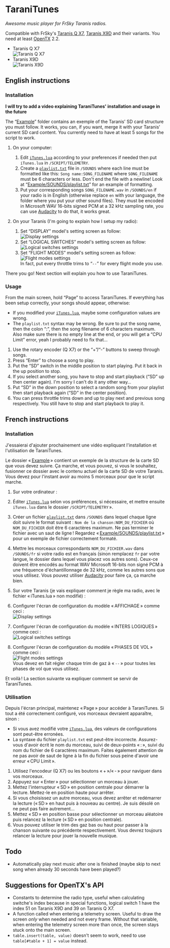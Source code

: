 TaraniTunes
===========

*Awesome music player for FrSky Taranis radios.*

Compatible with FrSky's [Taranis Q X7](https://www.frsky-rc.com/product/taranis-q-x7-2), [Taranis X9D](https://www.frsky-rc.com/product/taranis-x9d-plus-2) and their variants.
You need at least [OpenTX](http://www.open-tx.org) 2.2.

* Taranis Q X7  
  ![Taranis Q X7](Screenshots/TaraniTunesQX7.png)
* Taranis X9D  
  ![Taranis X9D](Screenshots/TaraniTunesX9D.png)

English instructions
--------------------

### Installation

**I will try to add a video explaining TaraniTunes' installation and usage in the future**

The “[Example](Example)” folder contains an exemple of the Taranis' SD card structure you must follow. It works, you can, if you want, merge it with your Taranis' current SD card content. You currently need to have at least 5 songs for the script to work.

1. On your computer:
	1. Edit [`iTunes.lua`](iTunes.lua) according to your preferences if needed then put `iTunes.lua` in `/SCRIPT/TELEMETRY`.
	2. Create a [`playlist.txt`](Example/SOUNDS/playlist.txt) file in `/SOUNDS` where each line must be formatted like this: `Song name:SONG_FILENAME` where `SONG_FILENAME` must be 6 characters or less. Don't end the file with a newline! Look at “[Example/SOUNDS/playlist.txt](Example/SOUNDS/playlist.txt)” for an example of formatting.
	3. Put your corresponding songs `SONG_FILENAME.wav` in `/SOUNDS/en` if your radio is in English (otherwise replace `en` with your language, the folder where you put your other sound files). They must be encoded in Microsoft WAV 16-bits signed PCM at a 32 kHz sampling rate, you can use [Audacity](http://www.audacityteam.org) to do that, it works great.

2. On your Taranis (I'm going to explain how I setup my radio):
	1. Set “DISPLAY” model's setting screen as follow:  
	![Display settings](Screenshots/DisplaySettings.png)
	2. Set “LOGICAL SWITCHES” model's setting screen as follow:  
	![Logical switches settings](Screenshots/LogicalSwitchesSettings.png)
	3. Set “FLIGHT MODES” model's setting screen as follow:  
	![Flight modes settings](Screenshots/FlightModesSettings.png)  
	In fact, put every throttle trims to “`--`” for every flight mode you use.

There you go! Next section will explain you how to use TaraniTunes.


### Usage

From the main screen, hold “Page” to access TaraniTunes. If everything has been setup correctly, your songs should appear, otherwise:

* If you modified your [`iTunes.lua`](iTunes.lua), maybe some configuration values are wrong.
* The `playlist.txt` syntax may be wrong. Be sure to put the song name, then the colon “:”, then the song filename of 6 characters maximum. Also make sure there is no empty line at the end, or you will get a “CPU Limit” error, yeah I probably need to fix that…

1. Use the rotary encoder (Q X7) or the “+”/“-” buttons to sweep through songs.
2. Press “Enter” to choose a song to play.
3. Put the “SD” switch in the middle position to start playing. Put it back in the up position to stop.
4. If you select another song, you have to stop and start playback (“SD” up then center again). I'm sorry I can't do it any other way…
5. Put “SD” in the down position to select a random song from your playlist then start playback again (“SD” in the center position).
6. You can press throttle trims down and up to play next and previous song respectively. You still have to stop and start playback to play it.

French instructions
-------------------

### Installation

J'essaierai d'ajouter prochainement une vidéo expliquant l'installation et l'utilisation de TaraniTunes.

Le dossier « [Example](Example) » contient un exemple de la structure de la carte SD que vous devez suivre. Ça marche, et vous pouvez, si vous le souhaitez, fusionner ce dossier avec le contenu actuel de la carte SD de votre Taranis. Vous devez pour l'instant avoir au moins 5 morceaux pour que le script marche.

1. Sur votre ordinateur :

1. Éditer [`iTunes.lua`](iTunes.lua) selon vos préférences, si nécessaire, et mettre ensuite `iTunes.lua` dans le dossier `/SCRIPT/TELEMETRY` ».
2. Créer un fichier [`playlist.txt`](Example/SOUNDS/playlist.txt) dans `/SOUNDS` dans lequel chaque ligne doit suivre le format suivant : `Nom de la chanson:NOM_DU_FICHIER` où `NOM_DU_FICHIER` doit être 6 caractères maximum. Ne pas terminer le fichier avec un saut de ligne ! Regardez « [Example/SOUNDS/playlist.txt](Example/SOUNDS/playlist.txt) » pour un exemple de fichier correctement formaté.
3. Mettre les morceaux correspondants `NOM_DU_FICHIER.wav` dans `/SOUNDS/fr` si votre radio est en français (sinon remplacez `fr` par votre langue, le dossier dans lequel vous placez vos autres sons). Ceux-ce doivent être encodés au format WAV Microsoft 16-bits non signé PCM à une fréquence d'échantillonnage de 32 kHz, comme les autres sons que vous utilisez. Vous pouvez utiliser [Audacity](http://www.audacityteam.org) pour faire ça, ça marche bien.

2. Sur votre Taranis (je vais expliquer comment je règle ma radio, avec le fichier « iTunes.lua » non modifié) :

1. Configurer l'écran de configuration du modèle « AFFICHAGE » comme ceci :  
![Display settings](Screenshots/DisplaySettings.png)
2. Configurer l'écran de configuration du modèle « INTERS LOGIQUES » comme ceci :  
![Logical switches settings](Screenshots/LogicalSwitchesSettings.png)
3. Configurer l'écran de configuration du modèle « PHASES DE VOL » comme ceci :  
![Flight modes settings](Screenshots/FlightModesSettings.png)  
Vous devez en fait régler chaque trim de gaz à « `--` » pour toutes les phases de vol que vous utilisez.

Et voilà ! La section suivante va expliquer comment se servir de TaraniTunes.

### Utilisation

Depuis l'écran principal, maintenez « Page » pour accéder à TaraniTunes. Si tout a été correctement configuré, vos morceaux devraient apparaître, sinon :

* Si vous avez modifié votre [`iTunes.lua`](iTunes.lua), des valeurs de configurations sont peut-être erronées.
* La syntaxe du fichier `playlist.txt` est peut-être incorrecte. Assurez-vous d'avoir écrit le nom du morceau, suivi de deux-points « : », suivi du nom du fichier de 6 caractères maximum. Faites également attention de ne pas avoir de saut de ligne à la fin du fichier sous peine d'avoir une erreur « CPU Limit ».

1. Utilisez l'encodeur (Q X7) ou les boutons « + »/« - » pour naviguer dans vos morceaux.
2. Appuyez sur « Enter » pour sélectionner un morceau à jouer.
3. Mettez l'interrupteur « SD » en position centrale pour démarrer la lecture. Mettez-le en position haute pour arrêter.
4. Si vous choisissez un autre morceau, vous devez arrêter et redémarrer la lecture (« SD » en haut puis à nouveau au centre). Je suis désolé on ne peut pas faire autrement…
5. Mettez « SD » en position basse pour sélectionner un morceau aléatoire puis relancez la lecture (« SD » en position centrale).
6. Vous pouvez utiliser le trim des gaz bas ou haut pour passer à la chanson suivante ou précédente respectivement. Vous devrez toujours relancer la lecture pour jouer la nouvelle musique.


Todo
----

* Automatically play next music after one is finished (maybe skip to next song when already 30 seconds have been played?)


Suggestions for OpenTX's API
----------------------------

* Constants to determine the radio type, useful when calculating switche's index because in special functions, logical switch 1 have the index 51 on Taranis X9D and 39 on Taranis Q X7.
* A function called when entering a telemetry screen. Useful to draw the screen *only* when needed and not every frame. Without that variable, when entering the telemetry screen more than once, the screen stays stuck onto the main screen.
* `table.insert(table, value)` doesn't seem to work, need to use `table[#table + 1] = value` instead.